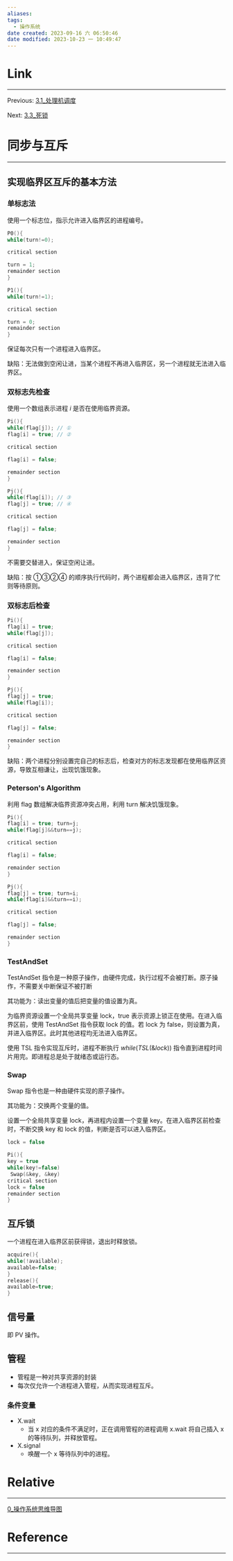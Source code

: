 ```yaml
---
aliases:
tags:
  - 操作系统
date created: 2023-09-16 六 06:50:46
date modified: 2023-10-23 一 10:49:47
---
```


# Link

---

Previous: [3.1\_处理机调度](3.1_处理机调度.md)

Next: [3.3\_死锁](3.3_死锁.md)

# 同步与互斥

---

## 实现临界区互斥的基本方法

### 单标志法

使用一个标志位，指示允许进入临界区的进程编号。

```c++
P0(){
while(turn!=0);

critical section

turn = 1;
remainder section
}

P1(){
while(turn!=1);

critical section

turn = 0;
remainder section
}
```

保证每次只有一个进程进入临界区。

缺陷：无法做到空闲让进，当某个进程不再进入临界区，另一个进程就无法进入临界区。

### 双标志先检查

使用一个数组表示进程 $i$ 是否在使用临界资源。

```c++
Pi(){
while(flag[j]); // ①
flag[i] = true; // ②

critical section

flag[i] = false;

remainder section
}

Pj(){
while(flag[i]); // ③
flag[j] = true; // ④

critical section

flag[j] = false;

remainder section
}
```

不需要交替进入，保证空闲让进。

缺陷：按 ①③②④ 的顺序执行代码时，两个进程都会进入临界区，违背了忙则等待原则。

### 双标志后检查

```c++
Pi(){
flag[i] = true;
while(flag[j]);

critical section

flag[i] = false;

remainder section
}

Pj(){
flag[j] = true;
while(flag[i]);

critical section

flag[j] = false;

remainder section
}
```

缺陷：两个进程分别设置完自己的标志后，检查对方的标志发现都在使用临界区资源，导致互相谦让，出现饥饿现象。

### Peterson's Algorithm

利用 flag 数组解决临界资源冲突占用，利用 turn 解决饥饿现象。

```c++
Pi(){
flag[i] = true; turn=j;
while(flag[j]&&turn==j);

critical section

flag[i] = false;

remainder section
}

Pj(){
flag[j] = true; turn=i;
while(flag[i]&&turn==i);

critical section

flag[j] = false;

remainder section
}
```

### TestAndSet

TestAndSet 指令是一种原子操作，由硬件完成，执行过程不会被打断。原子操作，不需要关中断保证不被打断

其功能为：读出变量的值后把变量的值设置为真。

为临界资源设置一个全局共享变量 lock，true 表示资源上锁正在使用。在进入临界区前，使用 TestAndSet 指令获取 lock 的值。若 lock 为 false，则设置为真，并进入临界区。此时其他进程均无法进入临界区。

使用 TSL 指令实现互斥时，进程不断执行 $while(TSL(\&lock))$ 指令直到进程时间片用完。即进程总是处于就绪态或运行态。

### Swap

Swap 指令也是一种由硬件实现的原子操作。

其功能为：交换两个变量的值。

设置一个全局共享变量 lock，再进程内设置一个变量 key。在进入临界区前检查时，不断交换 key 和 lock 的值，判断是否可以进入临界区。

```c++
lock = false

Pi(){
key = true
while(key!=false)
 Swap(&key, &key)
critical section
lock = false
remainder section
}
```

## 互斥锁

一个进程在进入临界区前获得锁，退出时释放锁。

```c++
acquire(){
while(!available);
available=false;
}
release(){
available=true;
}
```

## 信号量

即 PV 操作。

## 管程

- 管程是一种对共享资源的封装
- 每次仅允许一个进程进入管程，从而实现进程互斥。

### 条件变量

- X.wait
  - 当 x 对应的条件不满足时，正在调用管程的进程调用 x.wait 将自己插入 x 的等待队列，并释放管程。
- X.signal
  - 唤醒一个 x 等待队列中的进程。

# Relative

---

[0\_操作系统思维导图](0_操作系统思维导图.md)

# Reference

---
